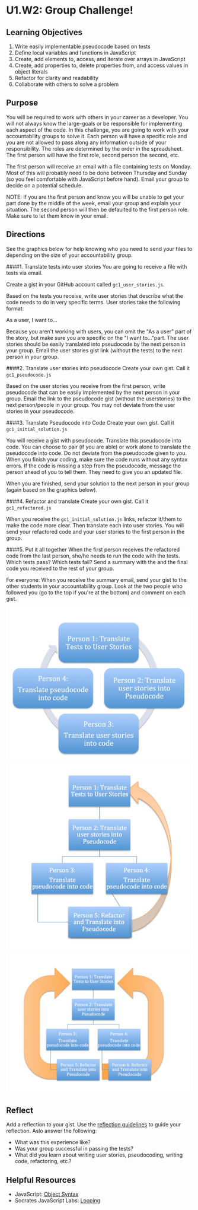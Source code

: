 # U1.W2: Group Challenge!


## Learning Objectives
1. Write easily implementable pseudocode based on tests
2. Define local variables and functions in JavaScript
3. Create, add elements to, access, and iterate over arrays in JavaScript
4. Create, add properties to, delete properties from, and access values in object literals
5. Refactor for clarity and readability
6. Collaborate with others to solve a problem

## Purpose
You will be required to work with others in your career as a developer. You will not always know the large-goals or be responsible for implementing each aspect of the code. In this challenge, you are going to work with your accountability groups to solve it. Each person will have a specific role and you are not allowed to pass along any information outside of your responsibility. The roles are determined by the order in the spreadsheet. The first person will have the first role, second person the second, etc. 

The first person will receive an email with a file containing tests on Monday. Most of this will probably need to be done between Thursday and Sunday (so you feel comfortable with JavaScript before hand). Email your group to decide on a potential schedule. 

NOTE: If you are the first person and know you will be unable to get your part done by the middle of the week, email your group and explain your situation. The second person will then be defaulted to the first person role. Make sure to let them know in your email.

## Directions 
See the graphics below for help knowing who you need to send your files to depending on the size of your accountability group. 

####1. Translate tests into user stories
You are going to receive a file with tests via email. 

Create a gist in your GitHub account called `gc1_user_stories.js`. 

Based on the tests you receive, write user stories that describe what the code needs to do in very specific terms. User stories take the following format:

As a user, I want to...

Because you aren't working with users, you can omit the "As a user" part of the story, but make sure you are specific on the "I want to..."part. The user stories should be easily translated into pseudocode by the next person in your group. Email the user stories gist link (without the tests) to the next person in your group.

####2. Translate user stories into pseudocode 
Create your own gist. Call it `gc1_pseudocode.js`

Based on the user stories you receive from the first person, write pseudocode that can be easily implemented by the next person in your group. Email the link to the pseudocode gist (without the userstories) to the next person/people in your group. You may not deviate from the user stories in your pseudocode.

####3. Translate Pseudocode into Code
Create your own gist. Call it `gc1_initial_solution.js`

You will receive a gist with pseudocode. Translate this pseudocode into code. You can choose to pair (if you are able) or work alone to translate the pseudocode into code. Do not deviate from the pseudocode given to you. 
When you finish your coding, make sure the code runs without any syntax errors. If the code is missing a step from the pseudocode, message the person ahead of you to tell them. They need to give you an updated file. 

When you are finished, send your solution to the next person in your group (again based on the graphics below). 

####4. Refactor and translate
Create your own gist. Call it `gc1_refactored.js`

When you receive the `gc1_initial_solution.js` links, refactor it/them to make the code more clear. Then translate each into user stories. You will send your refactored code and your user stories to the first person in the group.

####5. Put it all together
When the first person receives the refactored code from the last person, she/he needs to run the code with the tests. Which tests pass? Which tests fail? Send a summary with the and the final code you received to the rest of your group. 

For everyone: When you receive the summary email, send your gist to the other students in your accountability group. Look at the two people who followed you (go to the top if you're at the bottom) and comment on each gist. 


![4_person.jpg](/week_2/imgs/4_person.jpg)<br>
![5_person.jpg](/week_2/imgs/5_person.jpg)<br>
![6_person.jpg](/week_2/imgs/6_person.jpg)<br>

## Reflect
Add a reflection to your gist. Use the [reflection guidelines](reflection_guidelines) to guide your reflection. Aslo answer the following:
- What was this experience like? 
- Was your group successful in passing the tests? 
- What did you learn about writing user stories, pseudocoding, writing code, refactoring, etc.?

## Helpful Resources
* JavaScript: [Object Syntax](http://www.sitepoint.com/back-to-basics-javascript-object-syntax/)
* Socrates JavaScript Labs: [Looping](https://socrates.devbootcamp.com/labs/javascript/loops/looping-basics)




